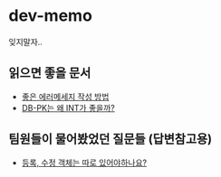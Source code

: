 # dev-memo

잊지말자..



## 읽으면 좋을 문서
- [좋은 에러메세지 작성 방법](https://leo-bb.tistory.com/88)
- [DB-PK는 왜 INT가 좋을까?](https://leo-bb.tistory.com/83)


## 팀원들이 물어봤었던 질문들 (답변참고용)
- [등록, 수정 객체는 따로 있어야하나요?](https://youtu.be/ZE_R0PN_yGA?si=3FdehPXqxTIpIrnC)
